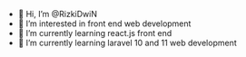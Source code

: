 - 👋 Hi, I’m @RizkiDwiN
- 👀 I’m interested in front end web development
- 🌱 I’m currently learning react.js front end
- 👻 I’m currently learning laravel 10 and 11 web development

<!---
RizkiDwiN/RizkiDwiN is a ✨ special ✨ repository because its `README.md` (this file) appears on your GitHub profile.
You can click the Preview link to take a look at your changes.
--->
